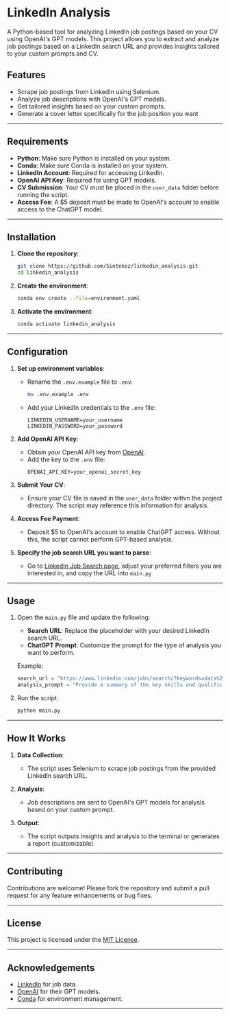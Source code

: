 # LinkedIn Analysis

A Python-based tool for analyzing LinkedIn job postings based on your CV using OpenAI's GPT models. This project allows you to extract and analyze job postings based on a LinkedIn search URL and provides insights tailored to your custom prompts and CV.

## Features

- Scrape job postings from LinkedIn using Selenium.
- Analyze job descriptions with OpenAI's GPT models.
- Get tailored insights based on your custom prompts.
- Generate a cover letter specifically for the job position you want

---

## Requirements

- **Python**: Make sure Python is installed on your system.
- **Conda**: Make sure Conda is installed on your system.
- **LinkedIn Account**: Required for accessing LinkedIn.
- **OpenAI API Key**: Required for using GPT models.
- **CV Submission**: Your CV must be placed in the `user_data` folder before running the script.
- **Access Fee**: A $5 deposit must be made to OpenAI's account to enable access to the ChatGPT model.

---

## Installation

1. **Clone the repository**:
   ```bash
   git clone https://github.com/Sintekoz/linkedin_analysis.git
   cd linkedin_analysis
   ```

2. **Create the environment**:
   ```bash
   conda env create --file=environment.yaml
   ```

3. **Activate the environment**:
   ```bash
   conda activate linkedin_analysis
   ```

---

## Configuration

1. **Set up environment variables**:
   - Rename the `.env.example` file to `.env`:
     ```bash
     mv .env.example .env
     ```
   - Add your LinkedIn credentials to the `.env` file:
     ```text
     LINKEDIN_USERNAME=your_username
     LINKEDIN_PASSWORD=your_password
     ```

2. **Add OpenAI API Key**:
   - Obtain your OpenAI API key from [OpenAI](https://platform.openai.com/account/api-keys).
   - Add the key to the `.env` file:
     ```text
     OPENAI_API_KEY=your_openai_secret_key
     ```

3. **Submit Your CV**:
   - Ensure your CV file is saved in the `user_data` folder within the project directory. The script may reference this information for analysis.

4. **Access Fee Payment**:
   - Deposit $5 to OpenAI's account to enable ChatGPT access. Without this, the script cannot perform GPT-based analysis.

5. **Specify the job search URL you want to parse**:
   - Go to [LinkedIn Job Search page](https://www.linkedin.com/jobs/search), adjust your preferred filters you are interested in, and copy the URL into `main.py`
---

## Usage

1. Open the `main.py` file and update the following:
   - **Search URL**: Replace the placeholder with your desired LinkedIn search URL.
   - **ChatGPT Prompt**: Customize the prompt for the type of analysis you want to perform.

   Example:
   ```python
   search_url = "https://www.linkedin.com/jobs/search/?keywords=data%20analyst"
   analysis_prompt = "Provide a summary of the key skills and qualifications required for these roles."
   ```

2. Run the script:
   ```bash
   python main.py
   ```

---

## How It Works

1. **Data Collection**:
   - The script uses Selenium to scrape job postings from the provided LinkedIn search URL.

2. **Analysis**:
   - Job descriptions are sent to OpenAI's GPT models for analysis based on your custom prompt.

3. **Output**:
   - The script outputs insights and analysis to the terminal or generates a report (customizable).

---

## Contributing

Contributions are welcome! Please fork the repository and submit a pull request for any feature enhancements or bug fixes.

---

## License

This project is licensed under the [MIT License](LICENSE).

---

## Acknowledgements

- [LinkedIn](https://www.linkedin.com) for job data.
- [OpenAI](https://openai.com) for their GPT models.
- [Conda](https://docs.conda.io) for environment management.

---
